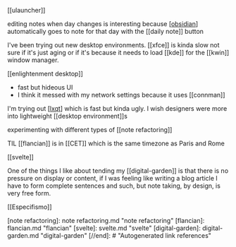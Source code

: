 [[ulauncher]]

editing notes when day changes is interesting because [[obsidian]] automatically goes to note for that day with the [[daily note]] button

I've been trying out new desktop environments. [[xfce]] is kinda slow not sure if it's just aging or if it's because it needs to load [[kde]] for the [[kwin]] window manager. 

[[enlightenment desktop]]
-	fast but hideous UI
-	I think it messed with my network settings because it uses [[connman]]


I'm trying out [[lxqt]] which is fast but kinda ugly. I wish designers were more into lightweight [[desktop environment]]s

experimenting with different types of [[note refactoring]]

TIL [[flancian]] is in [[CET]] which is the same timezone as Paris and Rome

[[svelte]]

One of the things I like about tending my [[digital-garden]] is that there is no pressure on display or content, if I was feeling like writing a blog article I have to form complete sentences and such, but note taking, by design, is very free form.


[[Especifismo]]

[//begin]: # "Autogenerated link references for markdown compatibility"
[obsidian]: obsidian.md "obsidian"
[lxqt]: lxqt.md "lxqt"
[note refactoring]: note refactoring.md "note refactoring"
[flancian]: flancian.md "flancian"
[svelte]: svelte.md "svelte"
[digital-garden]: digital-garden.md "digital-garden"
[//end]: # "Autogenerated link references"
